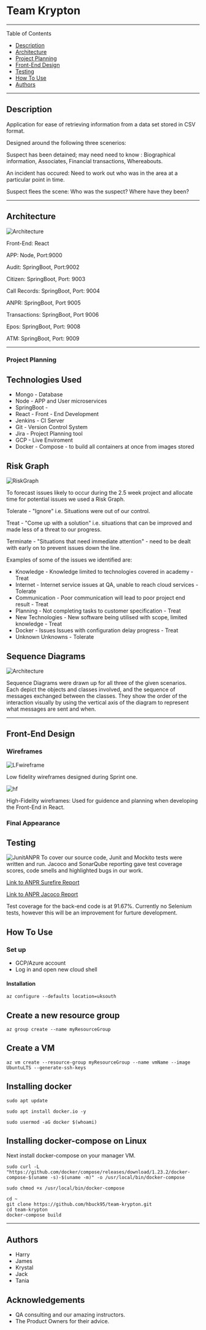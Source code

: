 # Team Krypton
---

Table of Contents

- [Description](#description)
- [Architecture](#architecture)
- [Project Planning](#project-planning)
- [Front-End Design](#front-end-design)
- [Testing](#testing)
- [How To Use](#how-to-use)
- [Authors](#authors)

---
## Description

Application for ease of retrieving information from a data set stored in CSV format.

Designed around the following three scenerios:

Suspect has been detained; may need need to know : Biographical information, Associates, Financial transactions, Whereabouts.

An incident has occured: Need to work out who was in the area at a particular point in time.

Suspect flees the scene: Who was the suspect? Where have they been?

---


## Architecture
![Architecture](/Docs/Architecture.png)

Front-End: React

APP: Node, Port:9000

Audit: SpringBoot, Port:9002

Citizen: SpringBoot, Port: 9003

Call Records: SpringBoot, Port: 9004

ANPR: SpringBoot, Port 9005

Transactions: SpringBoot, Port 9006

Epos: SpringBoot, Port: 9008

ATM: SpringBoot, Port: 9009

---

### Project Planning

## Technologies Used
- Mongo - Database
- Node - APP and User microservices 
- SpringBoot - 
- React - Front - End Development 
- Jenkins - CI Server
- Git - Version Control System
- Jira - Project Planning tool
- GCP - Live Enviroment
- Docker - Compose - to build all containers at once from images stored




## Risk Graph
![RiskGraph](/Docs/RiskGraph.PNG)

To forecast issues likely to occur during the 2.5 week project and allocate time for potential issues we used a Risk Graph.

Tolerate - "Ignore" i.e. Situations were out of our control.

Treat - "Come up with a solution" i.e. situations that can be improved and made less of a threat to our progress.

Terminate - "Situations that need immediate attention" - need to be dealt with early on to prevent issues down the line.


Examples of some of the issues we identified are:

* Knowledge	- Knowledge limited to technologies covered in academy - Treat
* Internet	- Internet service issues at QA, unable to reach cloud services - Tolerate
* Communication - 	Poor communication will lead to poor project end result - Treat
* Planning	- Not completing tasks to customer specification - Treat
* New Technologies -	New software being utilised with scope, limited knowledge - Treat
* Docker - Issues	Issues with configuration delay progress - Treat
* Unknown Unknowns - Tolerate

## Sequence Diagrams
![Architecture](/Docs/LoginSequence.png)

Sequence Diagrams were drawn up for all three of the given scenarios. Each depict the objects and classes involved, and the sequence of messages exchanged between the classes. They show the order of the interaction visually by using the vertical axis of the diagram to represent what messages are sent and when.


---
## Front-End Design 
### Wireframes
![LFwireframe](/Docs/LFwireframe.PNG)

Low fidelity wireframes designed during Sprint one.

![hf](/Docs/hfWireframe.PNG)

High-Fidelity wireframes: Used for guidence and planning when developing the Front-End in React.
### Final Appearance


## Testing
![JunitANPR](/Docs/JunitANPR.PNG)
To cover our source code, Junit and Mockito tests were written and run. Jacoco and SonarQube reporting gave test coverage scores, code smells and highlighted bugs in our work.
 
[Link to ANPR Surefire Report](/Docs/ANPRSurefireReport.pdf)

[Link to ANPR Jacoco Report](/Docs/ANPRindex.html)

Test coverage for the back-end code is at 91.67%.
Currently no Selenium tests, however this will be an improvement for furture development.

## How To Use
### Set up
* GCP/Azure account
* Log in and open new cloud shell

#### Installation

```
az configure --defaults location=uksouth
```
## Create a new resource group 
```
az group create --name myResourceGroup
```

## Create a VM

```
az vm create --resource-group myResourceGroup --name vmName --image UbuntuLTS --generate-ssh-keys
```

## Installing docker
```
sudo apt update

sudo apt install docker.io -y

sudo usermod -aG docker $(whoami)
```
## Installing docker-compose on Linux
Next install docker-compose on your manager VM.
```
sudo curl -L "https://github.com/docker/compose/releases/download/1.23.2/docker-compose-$(uname -s)-$(uname -m)" -o /usr/local/bin/docker-compose

sudo chmod +x /usr/local/bin/docker-compose
```

```
cd ~
git clone https://github.com/hbuck95/team-krypton.git
cd team-krypton
docker-compose build
```



---


## Authors

- Harry
- James
- Krystal
- Jack
- Tania 

## Acknowledgements
* QA consulting and our amazing instructors.
* The Product Owners for their advice.













